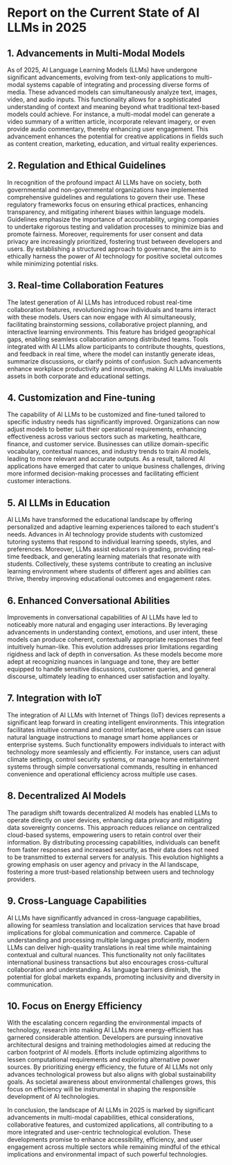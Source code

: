 # Report on the Current State of AI LLMs in 2025

## 1. Advancements in Multi-Modal Models
As of 2025, AI Language Learning Models (LLMs) have undergone significant advancements, evolving from text-only applications to multi-modal systems capable of integrating and processing diverse forms of media. These advanced models can simultaneously analyze text, images, video, and audio inputs. This functionality allows for a sophisticated understanding of context and meaning beyond what traditional text-based models could achieve. For instance, a multi-modal model can generate a video summary of a written article, incorporate relevant imagery, or even provide audio commentary, thereby enhancing user engagement. This advancement enhances the potential for creative applications in fields such as content creation, marketing, education, and virtual reality experiences.

## 2. Regulation and Ethical Guidelines
In recognition of the profound impact AI LLMs have on society, both governmental and non-governmental organizations have implemented comprehensive guidelines and regulations to govern their use. These regulatory frameworks focus on ensuring ethical practices, enhancing transparency, and mitigating inherent biases within language models. Guidelines emphasize the importance of accountability, urging companies to undertake rigorous testing and validation processes to minimize bias and promote fairness. Moreover, requirements for user consent and data privacy are increasingly prioritized, fostering trust between developers and users. By establishing a structured approach to governance, the aim is to ethically harness the power of AI technology for positive societal outcomes while minimizing potential risks.

## 3. Real-time Collaboration Features
The latest generation of AI LLMs has introduced robust real-time collaboration features, revolutionizing how individuals and teams interact with these models. Users can now engage with AI simultaneously, facilitating brainstorming sessions, collaborative project planning, and interactive learning environments. This feature has bridged geographical gaps, enabling seamless collaboration among distributed teams. Tools integrated with AI LLMs allow participants to contribute thoughts, questions, and feedback in real time, where the model can instantly generate ideas, summarize discussions, or clarify points of confusion. Such advancements enhance workplace productivity and innovation, making AI LLMs invaluable assets in both corporate and educational settings.

## 4. Customization and Fine-tuning
The capability of AI LLMs to be customized and fine-tuned tailored to specific industry needs has significantly improved. Organizations can now adjust models to better suit their operational requirements, enhancing effectiveness across various sectors such as marketing, healthcare, finance, and customer service. Businesses can utilize domain-specific vocabulary, contextual nuances, and industry trends to train AI models, leading to more relevant and accurate outputs. As a result, tailored AI applications have emerged that cater to unique business challenges, driving more informed decision-making processes and facilitating efficient customer interactions.

## 5. AI LLMs in Education
AI LLMs have transformed the educational landscape by offering personalized and adaptive learning experiences tailored to each student's needs. Advances in AI technology provide students with customized tutoring systems that respond to individual learning speeds, styles, and preferences. Moreover, LLMs assist educators in grading, providing real-time feedback, and generating learning materials that resonate with students. Collectively, these systems contribute to creating an inclusive learning environment where students of different ages and abilities can thrive, thereby improving educational outcomes and engagement rates.

## 6. Enhanced Conversational Abilities
Improvements in conversational capabilities of AI LLMs have led to noticeably more natural and engaging user interactions. By leveraging advancements in understanding context, emotions, and user intent, these models can produce coherent, contextually appropriate responses that feel intuitively human-like. This evolution addresses prior limitations regarding rigidness and lack of depth in conversation. As these models become more adept at recognizing nuances in language and tone, they are better equipped to handle sensitive discussions, customer queries, and general discourse, ultimately leading to enhanced user satisfaction and loyalty.

## 7. Integration with IoT
The integration of AI LLMs with Internet of Things (IoT) devices represents a significant leap forward in creating intelligent environments. This integration facilitates intuitive command and control interfaces, where users can issue natural language instructions to manage smart home appliances or enterprise systems. Such functionality empowers individuals to interact with technology more seamlessly and efficiently. For instance, users can adjust climate settings, control security systems, or manage home entertainment systems through simple conversational commands, resulting in enhanced convenience and operational efficiency across multiple use cases.

## 8. Decentralized AI Models
The paradigm shift towards decentralized AI models has enabled LLMs to operate directly on user devices, enhancing data privacy and mitigating data sovereignty concerns. This approach reduces reliance on centralized cloud-based systems, empowering users to retain control over their information. By distributing processing capabilities, individuals can benefit from faster responses and increased security, as their data does not need to be transmitted to external servers for analysis. This evolution highlights a growing emphasis on user agency and privacy in the AI landscape, fostering a more trust-based relationship between users and technology providers.

## 9. Cross-Language Capabilities
AI LLMs have significantly advanced in cross-language capabilities, allowing for seamless translation and localization services that have broad implications for global communication and commerce. Capable of understanding and processing multiple languages proficiently, modern LLMs can deliver high-quality translations in real time while maintaining contextual and cultural nuances. This functionality not only facilitates international business transactions but also encourages cross-cultural collaboration and understanding. As language barriers diminish, the potential for global markets expands, promoting inclusivity and diversity in communication.

## 10. Focus on Energy Efficiency
With the escalating concern regarding the environmental impacts of technology, research into making AI LLMs more energy-efficient has garnered considerable attention. Developers are pursuing innovative architectural designs and training methodologies aimed at reducing the carbon footprint of AI models. Efforts include optimizing algorithms to lessen computational requirements and exploring alternative power sources. By prioritizing energy efficiency, the future of AI LLMs not only advances technological prowess but also aligns with global sustainability goals. As societal awareness about environmental challenges grows, this focus on efficiency will be instrumental in shaping the responsible development of AI technologies.

In conclusion, the landscape of AI LLMs in 2025 is marked by significant advancements in multi-modal capabilities, ethical considerations, collaborative features, and customized applications, all contributing to a more integrated and user-centric technological evolution. These developments promise to enhance accessibility, efficiency, and user engagement across multiple sectors while remaining mindful of the ethical implications and environmental impact of such powerful technologies.